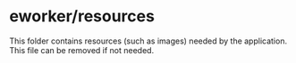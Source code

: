 # eworker/resources

This folder contains resources (such as images) needed by the application. This file can
be removed if not needed.
